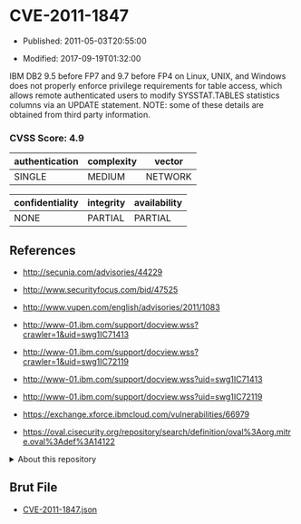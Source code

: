 # CVE-2011-1847

- Published: 2011-05-03T20:55:00

- Modified: 2017-09-19T01:32:00

IBM DB2 9.5 before FP7 and 9.7 before FP4 on Linux, UNIX, and Windows does not properly enforce privilege requirements for table access, which allows remote authenticated users to modify SYSSTAT.TABLES statistics columns via an UPDATE statement.  NOTE: some of these details are obtained from third party information.

### CVSS Score: **4.9**

| authentication | complexity | vector |
| --- | --- | --- |
| SINGLE | MEDIUM | NETWORK |

| confidentiality | integrity | availability |
| --- | --- | --- |
| NONE | PARTIAL | PARTIAL |

## References

* http://secunia.com/advisories/44229

* http://www.securityfocus.com/bid/47525

* http://www.vupen.com/english/advisories/2011/1083

* http://www-01.ibm.com/support/docview.wss?crawler=1&uid=swg1IC71413

* http://www-01.ibm.com/support/docview.wss?crawler=1&uid=swg1IC72119

* http://www-01.ibm.com/support/docview.wss?uid=swg1IC71413

* http://www-01.ibm.com/support/docview.wss?uid=swg1IC72119

* https://exchange.xforce.ibmcloud.com/vulnerabilities/66979

* https://oval.cisecurity.org/repository/search/definition/oval%3Aorg.mitre.oval%3Adef%3A14122

<details>
<summary>About this repository</summary> 

  This repository is part of the project [Live Hack CVE](https://github.com/Live-Hack-CVE). Main website can be found [www.live-hack.org](https://www.live-hack.org) 
  
  Made by [Sn0wAlice](https://github.com/Sn0wAlice) for the people that care about security and need to have a feed of the latest CVEs. Hope you enjoy it, don't forget to star the repo and follow me on [Twitter](https://twitter.com/Sn0wAlice) and [Github](https://github.com/Sn0wAlice). And that is my [personnal website](https://www.alice-snow.me/)

  - [Home Page](https://github.com/Live-Hack-CVE)
  - [Framework](https://github.com/Live-Hack-CVE/cve-framework)
  - [CVE database](https://github.com/Live-Hack-CVE/full_database)
  - [Changelog](https://github.com/Live-Hack-CVE/Changelog)
</details>

## Brut File

* [CVE-2011-1847.json](https://raw.githubusercontent.com/Live-Hack-CVE/full_database/main/cves/2011/CVE-2011-1847.json)

